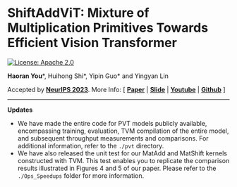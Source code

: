 # ShiftAddViT: Mixture of Multiplication Primitives Towards Efficient Vision Transformer

[![License: Apache 2.0](https://img.shields.io/badge/License-Apache%202.0-green)](https://opensource.org/licenses/Apache-2.0)

**Haoran You***, Huihong Shi*, Yipin Guo* and Yingyan Lin

Accepted by [**NeurIPS 2023**](https://neurips.cc/). More Info:
\[ [**Paper**](https://arxiv.org/abs/2306.06446) | [**Slide**]() | [**Youtube**]() | [**Github**](https://github.com/GATECH-EIC/ShiftAddViT/) \]

---

**Updates**

* We have made the entire code for PVT models publicly available, encompassing training, evaluation, TVM compilation of the entire model, and subsequent throughput measurements and comparisons. For additional information, refer to the `./pvt` directory.
* We have also released the unit test for our MatAdd and MatShift kernels constructed with TVM. This test enables you to replicate the comparison results illustrated in Figures 4 and 5 of our paper. Please refer to the `./Ops_Speedups` folder for more information.
